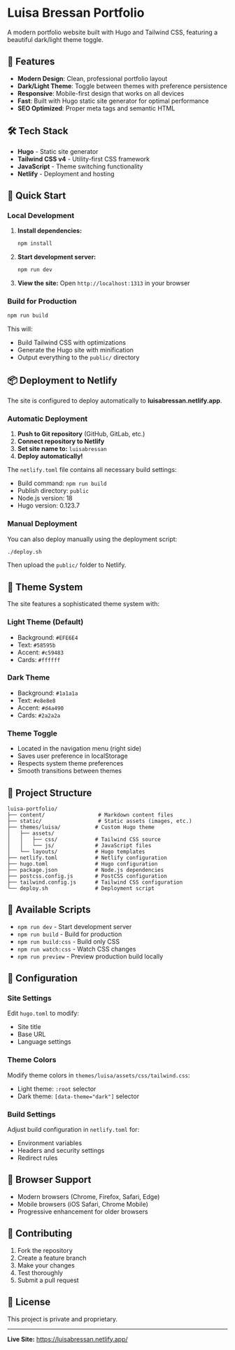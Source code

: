 # Luisa Bressan Portfolio

A modern portfolio website built with Hugo and Tailwind CSS, featuring a beautiful dark/light theme toggle.

## 🌟 Features

- **Modern Design**: Clean, professional portfolio layout
- **Dark/Light Theme**: Toggle between themes with preference persistence
- **Responsive**: Mobile-first design that works on all devices
- **Fast**: Built with Hugo static site generator for optimal performance
- **SEO Optimized**: Proper meta tags and semantic HTML

## 🛠️ Tech Stack

- **Hugo** - Static site generator
- **Tailwind CSS v4** - Utility-first CSS framework
- **JavaScript** - Theme switching functionality
- **Netlify** - Deployment and hosting

## 🚀 Quick Start

### Local Development

1. **Install dependencies:**
   ```bash
   npm install
   ```

2. **Start development server:**
   ```bash
   npm run dev
   ```

3. **View the site:**
   Open `http://localhost:1313` in your browser

### Build for Production

```bash
npm run build
```

This will:
- Build Tailwind CSS with optimizations
- Generate the Hugo site with minification
- Output everything to the `public/` directory

## 📦 Deployment to Netlify

The site is configured to deploy automatically to **luisabressan.netlify.app**.

### Automatic Deployment

1. **Push to Git repository** (GitHub, GitLab, etc.)
2. **Connect repository to Netlify**
3. **Set site name to:** `luisabressan`
4. **Deploy automatically!**

The `netlify.toml` file contains all necessary build settings:
- Build command: `npm run build`
- Publish directory: `public`
- Node.js version: 18
- Hugo version: 0.123.7

### Manual Deployment

You can also deploy manually using the deployment script:

```bash
./deploy.sh
```

Then upload the `public/` folder to Netlify.

## 🎨 Theme System

The site features a sophisticated theme system with:

### Light Theme (Default)
- Background: `#EFE6E4`
- Text: `#58595b`
- Accent: `#c59483`
- Cards: `#ffffff`

### Dark Theme
- Background: `#1a1a1a`
- Text: `#e8e8e8`
- Accent: `#d4a490`
- Cards: `#2a2a2a`

### Theme Toggle
- Located in the navigation menu (right side)
- Saves user preference in localStorage
- Respects system theme preferences
- Smooth transitions between themes

## 📁 Project Structure

```
luisa-portfolio/
├── content/                 # Markdown content files
├── static/                  # Static assets (images, etc.)
├── themes/luisa/           # Custom Hugo theme
│   ├── assets/
│   │   ├── css/            # Tailwind CSS source
│   │   └── js/             # JavaScript files
│   └── layouts/            # Hugo templates
├── netlify.toml            # Netlify configuration
├── hugo.toml               # Hugo configuration
├── package.json            # Node.js dependencies
├── postcss.config.js       # PostCSS configuration
├── tailwind.config.js      # Tailwind CSS configuration
└── deploy.sh               # Deployment script
```

## 📝 Available Scripts

- `npm run dev` - Start development server
- `npm run build` - Build for production
- `npm run build:css` - Build only CSS
- `npm run watch:css` - Watch CSS changes
- `npm run preview` - Preview production build locally

## 🔧 Configuration

### Site Settings
Edit `hugo.toml` to modify:
- Site title
- Base URL
- Language settings

### Theme Colors
Modify theme colors in `themes/luisa/assets/css/tailwind.css`:
- Light theme: `:root` selector
- Dark theme: `[data-theme="dark"]` selector

### Build Settings
Adjust build configuration in `netlify.toml` for:
- Environment variables
- Headers and security settings
- Redirect rules

## 📱 Browser Support

- Modern browsers (Chrome, Firefox, Safari, Edge)
- Mobile browsers (iOS Safari, Chrome Mobile)
- Progressive enhancement for older browsers

## 🤝 Contributing

1. Fork the repository
2. Create a feature branch
3. Make your changes
4. Test thoroughly
5. Submit a pull request

## 📄 License

This project is private and proprietary.

---

**Live Site:** https://luisabressan.netlify.app/